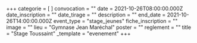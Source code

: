 +++
categorie = [ ]
convocation = ""
date = 2021-10-26T08:00:00.000Z
date_inscription = ""
date_tirage = ""
description = ""
end_date = 2021-10-26T14:00:00.000Z
event_type = "stage_jeunes"
fiche_inscription = ""
image = ""
lieu = "Gymnase Jean Maréchal"
poster = ""
reglement = ""
title = "Stage Toussaint"
_template = "evenement"
+++

